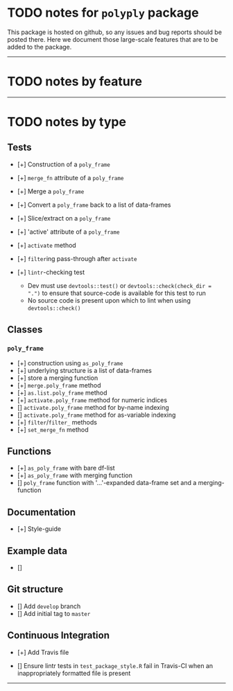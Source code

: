 # TODO notes for `polyply` package

This package is hosted on github, so any issues and bug reports should be
posted there. Here we document those large-scale features that are to be added
to the package.

----

# TODO notes by feature

----

# TODO notes by type

## Tests

- [+] Construction of a `poly_frame`
- [+] `merge_fn` attribute of a `poly_frame`
- [+] Merge a `poly_frame`
- [+] Convert a `poly_frame` back to a list of data-frames
- [+] Slice/extract on a `poly_frame`
- [+] 'active' attribute of a `poly_frame`
- [+] `activate` method
- [+] `filter`ing pass-through after `activate`

- [+] `lintr`-checking test
    - Dev must use `devtools::test()` or `devtools::check(check_dir = ".")` to
      ensure that source-code is available for this test to run
    - No source code is present upon which to lint when using
      `devtools::check()`

## Classes

### `poly_frame`

- [+] construction using `as_poly_frame`
- [+] underlying structure is a list of data-frames
- [+] store a merging function
- [+] `merge.poly_frame` method
- [+] `as.list.poly_frame` method
- [+] `activate.poly_frame` method for numeric indices
- [] `activate.poly_frame` method for by-name indexing
- [] `activate.poly_frame` method for as-variable indexing
- [+] `filter`/`filter_` methods
- [+] `set_merge_fn` method

## Functions

- [+] `as_poly_frame` with bare df-list
- [+] `as_poly_frame` with merging function
- [] `poly_frame` function with '...'-expanded data-frame set and a
  merging-function

## Documentation

- [+] Style-guide

## Example data

- []

## Git structure

- [] Add `develop` branch
- [] Add initial tag to `master`

## Continuous Integration

- [+] Add Travis file

- [] Ensure lintr tests in `test_package_style.R` fail in Travis-CI when an
  inappropriately formatted file is present

----
